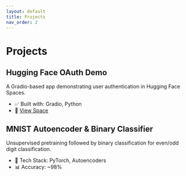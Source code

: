 ```yaml
---
layout: default
title: Projects
nav_order: 2
---
```


# Projects

## Hugging Face OAuth Demo
A Gradio-based app demonstrating user authentication in Hugging Face Spaces.

- ✅ Built with: Gradio, Python
- 🔗 [View Space](https://huggingface.co/spaces/your-username/login-demo)

## MNIST Autoencoder & Binary Classifier
Unsupervised pretraining followed by binary classification for even/odd digit classification.

- 🧠 Tech Stack: PyTorch, Autoencoders
- 📊 Accuracy: ~98%
